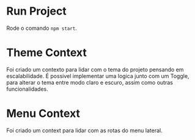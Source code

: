 # Run Project

Rode o comando `npm start`.

# Theme Context

Foi criado um contexto para lidar com o tema do projeto pensando em escalabilidade. É possivel implementar uma logica junto com um Toggle, para alterar o tema entre modo claro e escuro, assim como outras funcionalidades.

# Menu Context

Foi criado um context para lidar com as rotas do menu lateral.
